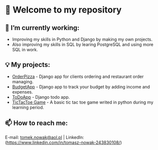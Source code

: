 # 👋 Welcome to my repository
## 🔭 I’m currently working:
- Improving my skills in Python and Django by making my own projects.
- Also improving my skills in SQL by learing PostgreSQL and using more SQL in work.

## :bulb: My projects:
- [OrderPizza](https://github.com/Tomz899/BudgetApp) - Django app for clients ordering and restaurant order managing.
- [BudgetApp](https://github.com/Tomz899/BudgetApp) - Django app to track your budget by adding income and expenses.
- [ToDoApp](https://github.com/Tomz899/ToDoApp) - Django todo app.
- [TicTacToe Game](https://github.com/Tomz899/tictactoe) - A basic tic tac toe game writed in python during my learning period.

## 📫 How to reach me:
E-mail: [tomek.nowak@aol.pl](mailto:tomek.nowak@aol.pl) | LinkedIn: (https://www.linkedin.com/in/tomasz-nowak-243830108/) 

<!--
**Tomz899/Tomz899** is a ✨ _special_ ✨ repository because its `README.md` (this file) appears on your GitHub profile.

Here are some ideas to get you started:

- 🔭 I’m currently working on ...
- 🌱 I’m currently learning ...
- 👯 I’m looking to collaborate on ...
- 🤔 I’m looking for help with ...
- 💬 Ask me about ...
- 📫 How to reach me: ...
- 😄 Pronouns: ...
- ⚡ Fun fact: ...
-->
